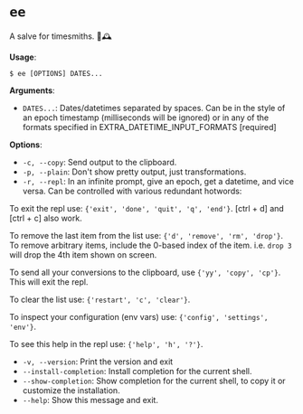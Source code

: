 # `ee`

A salve for timesmiths. 🧴🕰️

**Usage**:

```console
$ ee [OPTIONS] DATES...
```

**Arguments**:

* `DATES...`: Dates/datetimes separated by spaces.
Can be in the style of an epoch timestamp (milliseconds will be ignored) or
in any of the formats specified in EXTRA_DATETIME_INPUT_FORMATS  [required]

**Options**:

* `-c, --copy`: Send output to the clipboard.
* `-p, --plain`: Don't show pretty output, just transformations.
* `-r, --repl`: In an infinite prompt, give an epoch, get a datetime, and vice versa.
Can be controlled with various redundant hotwords:

To exit the repl use: `{'exit', 'done', 'quit', 'q', 'end'}`.
[ctrl + d] and [ctrl + c] also work.

To remove the last item from the list use: `{'d', 'remove', 'rm', 'drop'}`.
To remove arbitrary items, include the 0-based index of the item.
i.e. `drop 3` will drop the 4th item shown on screen.

To send all your conversions to the clipboard, use `{'yy', 'copy', 'cp'}`.
This will exit the repl.

To clear the list use: `{'restart', 'c', 'clear'}`.

To inspect your configuration (env vars) use: `{'config', 'settings', 'env'}`.

To see this help in the repl use: `{'help', 'h', '?'}`.

* `-v, --version`: Print the version and exit
* `--install-completion`: Install completion for the current shell.
* `--show-completion`: Show completion for the current shell, to copy it or customize the installation.
* `--help`: Show this message and exit.
